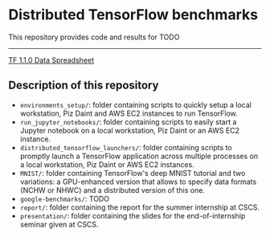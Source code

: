 # Distributed TensorFlow benchmarks

This repository provides code and results for TODO

---

 [TF 1.1.0 Data Spreadsheet](https://docs.google.com/spreadsheets/d/1u4LlBYWodwVQqO45LMiJbNRXzcGnmpnfX-vDyfFkgAA/edit?usp=sharing)


## Description of this repository

- `environments_setup/`: folder containing scripts to quickly setup a local workstation, Piz Daint and AWS EC2 instances to run TensorFlow.
- `run_jupyter_notebooks/`: folder containing scripts to easily start a Jupyter notebook on a local workstation, Piz Daint or an AWS EC2 instance.
- `distributed_tensorflow_launchers/`: folder containing scripts to promptly launch a TensorFlow application across multiple processes on a local workstation, Piz Daint or AWS EC2 instances.
- `MNIST/`: folder containing TensorFlow's deep MNIST tutorial and two variations: a GPU-enhanced version that allows to specify data formats (NCHW or NHWC) and a distributed version of this one.
- `google-benchmarks/`: TODO
- `report/`: folder containing the report for the summer internship at CSCS. 
- `presentation/`: folder containing the slides for the end-of-internship seminar given at CSCS.
